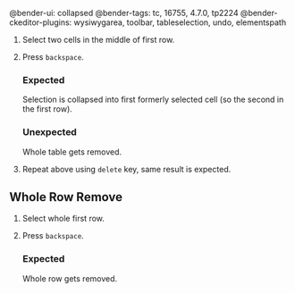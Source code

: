 @bender-ui: collapsed
@bender-tags: tc, 16755, 4.7.0, tp2224
@bender-ckeditor-plugins: wysiwygarea, toolbar, tableselection, undo, elementspath

1. Select two cells in the middle of first row.
1. Press `backspace`.

	### Expected

	Selection is collapsed into first formerly selected cell (so the second in the first row).

	### Unexpected

	Whole table gets removed.

1. Repeat above using `delete` key, same result is expected.


## Whole Row Remove

1. Select whole first row.
1. Press `backspace`.

	### Expected

	Whole row gets removed.
